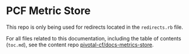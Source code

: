 #  PCF Metric Store

This repo is only being used for redirects located in the `redirects.rb` file.

For all files related to this documentation, including the table of contents (`toc.md`), see the content repo [pivotal-cf/docs-metrics-store](https://github.com/pivotal-cf/docs-metric-store).
